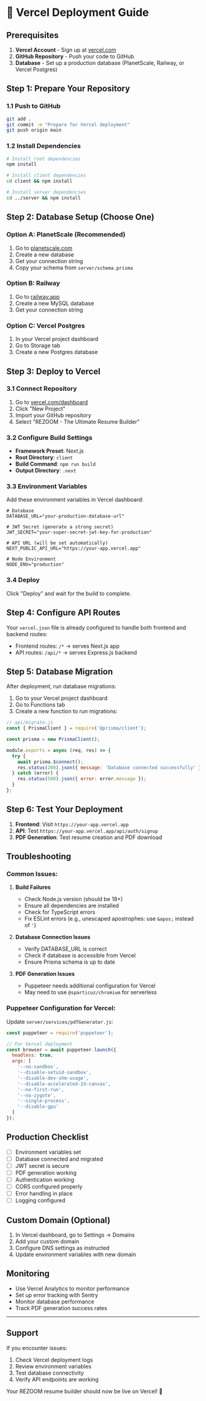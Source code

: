 # 🚀 Vercel Deployment Guide

## Prerequisites

1. **Vercel Account** - Sign up at [vercel.com](https://vercel.com)
2. **GitHub Repository** - Push your code to GitHub
3. **Database** - Set up a production database (PlanetScale, Railway, or Vercel Postgres)

## Step 1: Prepare Your Repository

### 1.1 Push to GitHub
```bash
git add .
git commit -m "Prepare for Vercel deployment"
git push origin main
```

### 1.2 Install Dependencies
```bash
# Install root dependencies
npm install

# Install client dependencies
cd client && npm install

# Install server dependencies
cd ../server && npm install
```

## Step 2: Database Setup (Choose One)

### Option A: PlanetScale (Recommended)
1. Go to [planetscale.com](https://planetscale.com)
2. Create a new database
3. Get your connection string
4. Copy your schema from `server/schema.prisma`

### Option B: Railway
1. Go to [railway.app](https://railway.app)
2. Create a new MySQL database
3. Get your connection string

### Option C: Vercel Postgres
1. In your Vercel project dashboard
2. Go to Storage tab
3. Create a new Postgres database

## Step 3: Deploy to Vercel

### 3.1 Connect Repository
1. Go to [vercel.com/dashboard](https://vercel.com/dashboard)
2. Click "New Project"
3. Import your GitHub repository
4. Select "REZOOM - The Ultimate Resume Builder"

### 3.2 Configure Build Settings
- **Framework Preset**: Next.js
- **Root Directory**: `client`
- **Build Command**: `npm run build`
- **Output Directory**: `.next`

### 3.3 Environment Variables
Add these environment variables in Vercel dashboard:

```env
# Database
DATABASE_URL="your-production-database-url"

# JWT Secret (generate a strong secret)
JWT_SECRET="your-super-secret-jwt-key-for-production"

# API URL (will be set automatically)
NEXT_PUBLIC_API_URL="https://your-app.vercel.app"

# Node Environment
NODE_ENV="production"
```

### 3.4 Deploy
Click "Deploy" and wait for the build to complete.

## Step 4: Configure API Routes

Your `vercel.json` file is already configured to handle both frontend and backend routes:

- Frontend routes: `/*` → serves Next.js app
- API routes: `/api/*` → serves Express.js backend

## Step 5: Database Migration

After deployment, run database migrations:

1. Go to your Vercel project dashboard
2. Go to Functions tab
3. Create a new function to run migrations:

```javascript
// api/migrate.js
const { PrismaClient } = require('@prisma/client');

const prisma = new PrismaClient();

module.exports = async (req, res) => {
  try {
    await prisma.$connect();
    res.status(200).json({ message: 'Database connected successfully' });
  } catch (error) {
    res.status(500).json({ error: error.message });
  }
};
```

## Step 6: Test Your Deployment

1. **Frontend**: Visit `https://your-app.vercel.app`
2. **API**: Test `https://your-app.vercel.app/api/auth/signup`
3. **PDF Generation**: Test resume creation and PDF download

## Troubleshooting

### Common Issues:

1. **Build Failures**
   - Check Node.js version (should be 18+)
   - Ensure all dependencies are installed
   - Check for TypeScript errors
   - Fix ESLint errors (e.g., unescaped apostrophes: use `&apos;` instead of `'`)

2. **Database Connection Issues**
   - Verify DATABASE_URL is correct
   - Check if database is accessible from Vercel
   - Ensure Prisma schema is up to date

3. **PDF Generation Issues**
   - Puppeteer needs additional configuration for Vercel
   - May need to use `@sparticuz/chromium` for serverless

### Puppeteer Configuration for Vercel:

Update `server/services/pdfGenerator.js`:

```javascript
const puppeteer = require('puppeteer');

// For Vercel deployment
const browser = await puppeteer.launch({
  headless: true,
  args: [
    '--no-sandbox',
    '--disable-setuid-sandbox',
    '--disable-dev-shm-usage',
    '--disable-accelerated-2d-canvas',
    '--no-first-run',
    '--no-zygote',
    '--single-process',
    '--disable-gpu'
  ]
});
```

## Production Checklist

- [ ] Environment variables set
- [ ] Database connected and migrated
- [ ] JWT secret is secure
- [ ] PDF generation working
- [ ] Authentication working
- [ ] CORS configured properly
- [ ] Error handling in place
- [ ] Logging configured

## Custom Domain (Optional)

1. In Vercel dashboard, go to Settings → Domains
2. Add your custom domain
3. Configure DNS settings as instructed
4. Update environment variables with new domain

## Monitoring

- Use Vercel Analytics to monitor performance
- Set up error tracking with Sentry
- Monitor database performance
- Track PDF generation success rates

---

## Support

If you encounter issues:
1. Check Vercel deployment logs
2. Review environment variables
3. Test database connectivity
4. Verify API endpoints are working

Your REZOOM resume builder should now be live on Vercel! 🎉
